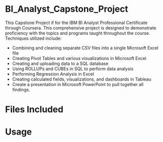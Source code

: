 # BI_Analyst_Capstone_Project
This Capstone Project if for the IBM BI Analyst Professional Certificate through Coursera.  This comprehensive project is designed to demonstrate proficiency with the topics and programs taught throughout the course.  Techniques utilized include:

 - Combining and cleaning separate CSV files into a single Microsoft Excel file
 - Creating Pivot Tables and various visualizations in Microsoft Excel
 - Creating and uploading data to a SQL database
 - Using ROLLUPs and CUBEs in SQL to perform data analysis
 - Performing Regression Analysis in Excel
 - Creating calculated fields, visualizations, and dashboards in Tableau
 - Create a presentation in Microsoft PowerPoint to pull together all findings.

# Files Included


# Usage
